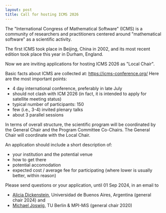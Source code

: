 ```yaml
---
layout: post
title: Call for hosting ICMS 2026
---
```


The "International Congress of Mathematical Software" (ICMS) is a community of researchers and practitioners centered around "mathematical software" as a scientific activity.

The first ICMS took place in Beijing, China in 2002, and its most recent edition took place this year in Durham, England.

Now we are inviting applications for hosting ICMS 2026 as "Local Chair".

Basic facts about ICMS are collected at:
   https://icms-conference.org/
Here are the most important points:
* 4 day international conference, preferably in late July
* should not clash with ICM 2026 (in fact, it is intended to apply for satellite meeting status)
* typical number of participants: 150
* few (i.e., 3-4) invited plenary talks
* about 3 parallel sessions

In terms of overall structure, the scientific program will be coordinated by the General Chair and the Program Committee Co-Chairs.  The General Chair will coordinate with the Local Chair.

An application should include a short description of:
* your institution and the potential venue
* how to get there
* potential accomodation
* expected cost / average fee for participating (where lower is usually better, within reason)

Please send questions or your application, until 01 Sep 2024, in an email to

* [Alicia Dickenstein](https://mate.dm.uba.ar/~alidick), Universidad de Buenos Aires, Argentina (general chair 2024)
and
* [Michael Joswig](https://www.math.tu-berlin.de/~joswig/), TU Berlin & MPI-MiS (general chair 2020)
